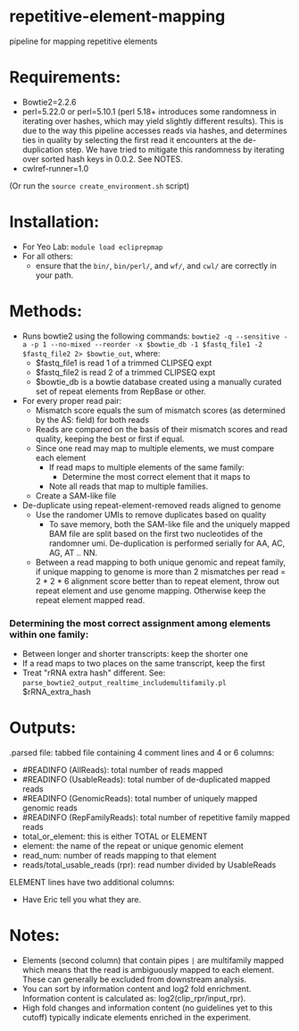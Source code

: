 # repetitive-element-mapping
pipeline for mapping repetitive elements

# Requirements:
- Bowtie2=2.2.6
- perl=5.22.0 or perl=5.10.1 (perl 5.18+ introduces some randomness in
iterating over hashes, which may yield slightly different results). This is
due to the way this pipeline accesses reads via hashes, and determines ties
in quality by selecting the first read it encounters at the de-duplication
step. We have tried to mitigate this randomness by iterating over sorted
hash keys in 0.0.2. See NOTES.
- cwlref-runner=1.0

(Or run the ```source create_environment.sh``` script)

# Installation:
- For Yeo Lab: ```module load ecliprepmap```
- For all others:
    - ensure that the ```bin/```, ```bin/perl/```, and ```wf/```, and ```cwl/```
    are correctly in your path.

# Methods:
- Runs bowtie2 using the following commands: ```bowtie2 -q --sensitive -a -p 1 --no-mixed --reorder -x $bowtie_db -1 $fastq_file1 -2 $fastq_file2 2> $bowtie_out```, where:
    - $fastq_file1 is read 1 of a trimmed CLIPSEQ expt
    - $fastq_file2 is read 2 of a trimmed CLIPSEQ expt
    - $bowtie_db is a bowtie database created using a manually curated set of repeat elements from RepBase or other.
- For every proper read pair:
    - Mismatch score equals the sum of mismatch scores (as determined by the AS: field) for both reads
    - Reads are compared on the basis of their mismatch scores and read quality, keeping the best or first if equal.
    - Since one read may map to multiple elements, we must compare each element
        - If read maps to multiple elements of the same family:
            - Determine the most correct element that it maps to
        - Note all reads that map to multiple families.
    - Create a SAM-like file
- De-duplicate using repeat-element-removed reads aligned to genome
    - Use the randomer UMIs to remove duplicates based on quality
        - To save memory, both the SAM-like file and the uniquely mapped BAM file
        are split based on the first two nucleotides of the randomner umi. De-duplication
        is performed serially for AA, AC, AG, AT .. NN.
    - Between a read mapping to both unique genomic and repeat family, if
    unique mapping to genome is more than 2 mismatches per
    read = 2 * 2 * 6 alignment score better than to repeat element,
    throw out repeat element and use genome mapping. Otherwise keep the repeat
    element mapped read.

### Determining the most correct assignment among elements within one family:
- Between longer and shorter transcripts: keep the shorter one
- If a read maps to two places on the same transcript, keep the first
- Treat "rRNA extra hash" different. See: ```parse_bowtie2_output_realtime_includemultifamily.pl``` $rRNA_extra_hash

# Outputs:
.parsed file: tabbed file containing 4 comment lines and 4 or 6 columns:
- #READINFO (AllReads): total number of reads mapped
- #READINFO (UsableReads): total number of de-duplicated mapped reads
- #READINFO (GenomicReads): total number of uniquely mapped genomic reads
- #READINFO (RepFamilyReads): total number of repetitive family mapped reads
- total_or_element: this is either TOTAL or ELEMENT
- element: the name of the repeat or unique genomic element
- read_num: number of reads mapping to that element
- reads/total_usable_reads (rpr): read number divided by UsableReads

ELEMENT lines have two additional columns:
- Have Eric tell you what they are.

# Notes:
- Elements (second column) that contain pipes ```|``` are multifamily mapped
which means that the read is ambiguously mapped to each element. These can generally
be excluded from downstream analysis.
- You can sort by information content and log2 fold enrichment.
Information content is calculated as: log2(clip_rpr/input_rpr).
- High fold changes and information content (no guidelines yet to this cutoff)
typically indicate elements enriched in the experiment.
